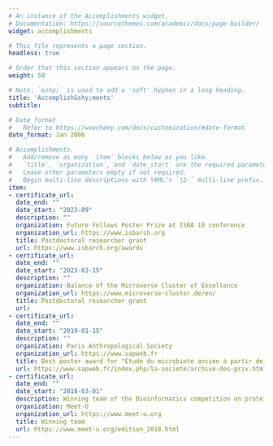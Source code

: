 ```yaml
---
# An instance of the Accomplishments widget.
# Documentation: https://sourcethemes.com/academic/docs/page-builder/
widget: accomplishments

# This file represents a page section.
headless: true

# Order that this section appears on the page.
weight: 50

# Note: `&shy;` is used to add a 'soft' hyphen in a long heading.
title: 'Accomplish&shy;ments'
subtitle:

# Date format
#   Refer to https://wowchemy.com/docs/customization/#date-format
date_format: Jan 2006

# Accomplishments.
#   Add/remove as many `item` blocks below as you like.
#   `title`, `organization`, and `date_start` are the required parameters.
#   Leave other parameters empty if not required.
#   Begin multi-line descriptions with YAML's `|2-` multi-line prefix.
item:
- certificate_url: 
  date_end: ""
  date_start: "2023-09"
  description: ""
  organization: Future Fellows Poster Prize at ISBA 10 conference
  organization_url: https://www.isbarch.org
  title: Postdoctoral researcher grant
  url: https://www.isbarch.org/awards
- certificate_url: 
  date_end: ""
  date_start: "2023-03-15"
  description: ""
  organization: Balance of the Microverse Cluster of Excellence
  organization_url: https://www.microverse-cluster.de/en/
  title: Postdoctoral researcher grant
  url: 
- certificate_url: 
  date_end: ""
  date_start: "2019-01-15"
  description: ""
  organization: Paris Anthropological Society
  organization_url: https://www.sapweb.fr
  title: Best poster award for "Etude du microbiote ancien à partir de l'ADN ancien appliqué à la civilisation de l'Oxus à l'âge du Bronze"
  url: https://www.sapweb.fr/index.php/la-societe/archive-des-prix.html
- certificate_url: 
  date_end: ""
  date_start: "2018-03-01"
  description: Winning team of the Bioinformatics competition on protein-protein docking.
  organization: Meet-U
  organization_url: https://www.meet-u.org
  title: Winning team
  url: https://www.meet-u.org/edition_2018.html
---
```

